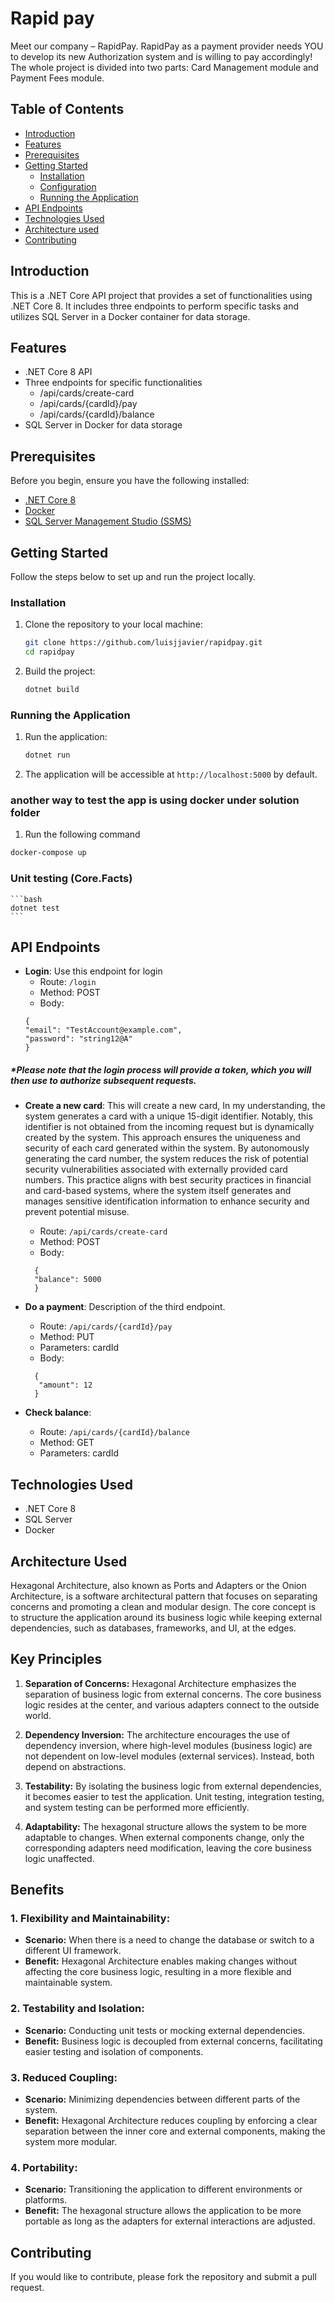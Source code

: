 # Rapid pay
Meet our company – RapidPay.
RapidPay as a payment provider needs YOU to develop its new Authorization system and is
willing to pay accordingly!
The whole project is divided into two parts: Card Management module and Payment Fees
module.

## Table of Contents

- [Introduction](#introduction)
- [Features](#features)
- [Prerequisites](#prerequisites)
- [Getting Started](#getting-started)
  - [Installation](#installation)
  - [Configuration](#configuration)
  - [Running the Application](#running-the-application)
- [API Endpoints](#api-endpoints)
- [Technologies Used](#technologies-used)
- [Architecture used](#architecture-used)
- [Contributing](#contributing)

## Introduction

This is a .NET Core API project that provides a set of functionalities using .NET Core 8. It includes three endpoints to perform specific tasks and utilizes SQL Server in a Docker container for data storage.

## Features

- .NET Core 8 API
- Three endpoints for specific functionalities
  - /api/cards/create-card
  - /api/cards/{cardId}/pay
  - /api/cards/{cardId}/balance
- SQL Server in Docker for data storage

## Prerequisites

Before you begin, ensure you have the following installed:

- [.NET Core 8](https://dotnet.microsoft.com/download)
- [Docker](https://www.docker.com/get-started)
- [SQL Server Management Studio (SSMS)](https://docs.microsoft.com/en-us/sql/ssms/download-sql-server-management-studio-ssms)

## Getting Started

Follow the steps below to set up and run the project locally.

### Installation

1. Clone the repository to your local machine:

    ```bash
    git clone https://github.com/luisjjavier/rapidpay.git
    cd rapidpay
    ```

2. Build the project:

    ```bash
    dotnet build
    ```


### Running the Application

1. Run the application:

    ```bash
    dotnet run
    ```

2. The application will be accessible at `http://localhost:5000` by default.

### another way to test the app is using docker under solution folder
1. Run the following command 
```bash
docker-compose up
```
### Unit testing (Core.Facts)
    ```bash
    dotnet test
    ```
## API Endpoints

- **Login**: Use this endpoint for login
  - Route: `/login`
  - Method: POST
  - Body:
  ```
  {
  "email": "TestAccount@example.com",
  "password": "string12@A"
  } 
##### *Please note that the login process will provide a token, which you will then use to authorize subsequent requests.
- **Create a new card**: This will create a new card, In my understanding, the system generates a card with a unique 15-digit identifier. Notably, this identifier is not obtained from the incoming request but is dynamically created by the system. This approach ensures the uniqueness and security of each card generated within the system. By autonomously generating the card number, the system reduces the risk of potential security vulnerabilities associated with externally provided card numbers. This practice aligns with best security practices in financial and card-based systems, where the system itself generates and manages sensitive identification information to enhance security and prevent potential misuse.
  - Route: `/api/cards/create-card`
  - Method: POST
  - Body: 
  ```
    {
    "balance": 5000
    }
    ```

- **Do a payment**: Description of the third endpoint.
  - Route: `/api/cards/{cardId}/pay`
  - Method: PUT
  - Parameters: cardId
  - Body:
  ```
    {
     "amount": 12
    }
    ```

- **Check balance**:
  - Route: `/api/cards/{cardId}/balance`
  - Method: GET
  - Parameters: cardId

## Technologies Used

- .NET Core 8
- SQL Server
- Docker

## Architecture Used
Hexagonal Architecture, also known as Ports and Adapters or the Onion Architecture, is a
software architectural pattern that focuses on separating concerns and promoting a clean and modular design. The core concept is to structure the application around its business
logic while keeping external dependencies, such as databases, frameworks, and UI, at the edges.
## Key Principles

1. **Separation of Concerns:** Hexagonal Architecture emphasizes the separation of business logic from external concerns. The core business logic resides at the center, and various adapters connect to the outside world.

2. **Dependency Inversion:** The architecture encourages the use of dependency inversion, where high-level modules (business logic) are not dependent on low-level modules (external services). Instead, both depend on abstractions.

3. **Testability:** By isolating the business logic from external dependencies, it becomes easier to test the application. Unit testing, integration testing, and system testing can be performed more efficiently.

4. **Adaptability:** The hexagonal structure allows the system to be more adaptable to changes. When external components change, only the corresponding adapters need modification, leaving the core business logic unaffected.


## Benefits

### 1. **Flexibility and Maintainability:**
   - **Scenario:** When there is a need to change the database or switch to a different UI framework.
   - **Benefit:** Hexagonal Architecture enables making changes without affecting the core business logic, resulting in a more flexible and maintainable system.

### 2. **Testability and Isolation:**
   - **Scenario:** Conducting unit tests or mocking external dependencies.
   - **Benefit:** Business logic is decoupled from external concerns, facilitating easier testing and isolation of components.

### 3. **Reduced Coupling:**
   - **Scenario:** Minimizing dependencies between different parts of the system.
   - **Benefit:** Hexagonal Architecture reduces coupling by enforcing a clear separation between the inner core and external components, making the system more modular.

### 4. **Portability:**
   - **Scenario:** Transitioning the application to different environments or platforms.
   - **Benefit:** The hexagonal structure allows the application to be more portable as long as the adapters for external interactions are adjusted.

## Contributing

If you would like to contribute, please fork the repository and submit a pull request.
